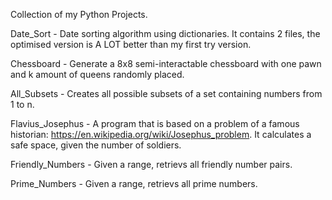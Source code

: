 Collection of my Python Projects.


Date_Sort - Date sorting algorithm using dictionaries. It contains 2 files, the optimised version is A LOT better than my first try version.

Chessboard - Generate a 8x8 semi-interactable chessboard with one pawn and k amount of queens randomly placed.

All_Subsets - Creates all possible subsets of a set containing numbers from 1 to n.

Flavius_Josephus - A program that is based on a problem of a famous historian: https://en.wikipedia.org/wiki/Josephus_problem. It calculates a safe space, given the number of soldiers.

Friendly_Numbers - Given a range, retrievs all friendly number pairs.

Prime_Numbers - Given a range, retrievs all prime numbers.
